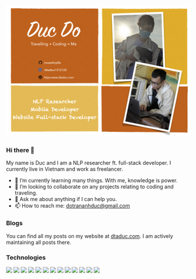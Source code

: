 # [![header](https://raw.githubusercontent.com/rootofmylife/rootofmylife/main/banner/gh_banner_v2.png)](https://dtaduc.com)

### Hi there 👋

My name is Duc and I am a NLP researcher ft. full-stack developer. I currently live in Vietnam and work as freelancer.

- 🌱 I’m currently learning many things. With me, knowledge is power.
- 👯 I’m looking to collaborate on any projects relating to coding and traveling.
- 💬 Ask me about anything if I can help you.
- 📫 How to reach me: dotrananhduc@gmail.com

### Blogs

You can find all my posts on my website at [dtaduc.com](https://dtaduc.com/). I am actively maintaining all posts there.

### Technologies

![](https://img.shields.io/badge/OS-Linux-important?style=plastic&logo=linux&logoColor=white&color=FFA500)
![](https://img.shields.io/badge/Code-Python-important?style=plastic&logo=python&logoColor=white&color=FFA500)
![](https://img.shields.io/badge/Code-JavaScript-important?style=plastic&logo=javascript&logoColor=white&color=FFA500)
![](https://img.shields.io/badge/Framework-Vue-important?style=plastic&logo=vue.js&logoColor=white&color=FFA500)
![](https://img.shields.io/badge/Shell-Bash-important?style=plastic&logo=gnu-bash&logoColor=white&color=FFA500)
![](https://img.shields.io/badge/Tools-Docker-important?style=plastic&logo=docker&logoColor=white&color=FFA500)
![](https://img.shields.io/badge/Code-Kotlin-important?style=plastic&logo=kotlin&logoColor=white&color=FFA500)
![](https://img.shields.io/badge/Platform-Android-important?style=plastic&logo=android&logoColor=white&color=FFA500)
![](https://img.shields.io/badge/Framework-Pytorch-important?style=plastic&logo=pytorch&logoColor=white&color=FFA500)
![](https://img.shields.io/badge/Framework-Django-important?style=plastic&logo=django&logoColor=white&color=FFA500)
![](https://img.shields.io/badge/Code-Java-important?style=plastic&logo=java&logoColor=white&color=FFA500)
![](https://img.shields.io/badge/Code-iOS-important?style=plastic&logo=ios&logoColor=white&color=FFA500)
![](https://img.shields.io/badge/Chatbot-Dialogflow-important?style=plastic&logo=dialogflow&logoColor=white&color=FFA500)
